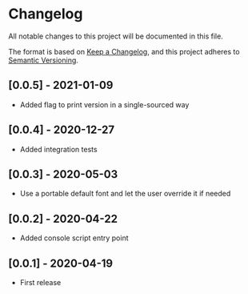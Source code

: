 # Changelog
All notable changes to this project will be documented in this file.

The format is based on [Keep a Changelog](https://keepachangelog.com/en/1.0.0/),
and this project adheres to [Semantic Versioning](https://semver.org/spec/v2.0.0.html).

## [0.0.5] - 2021-01-09
- Added flag to print version in a single-sourced way

## [0.0.4] - 2020-12-27
- Added integration tests

## [0.0.3] - 2020-05-03
- Use a portable default font and let the user override it if needed

## [0.0.2] - 2020-04-22
- Added console script entry point

## [0.0.1] - 2020-04-19
- First release